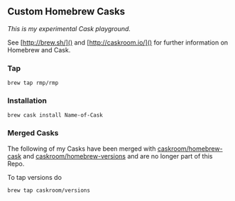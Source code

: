 ## Custom Homebrew Casks

*This is my experimental Cask playground.*

See [http://brew.sh/]() and [http://caskroom.io/]() for further information on Homebrew and Cask.

### Tap
```code
brew tap rmp/rmp
```

### Installation
```code
brew cask install Name-of-Cask
```

### Merged Casks
The following of my Casks have been merged with [caskroom/homebrew-cask](https://github.com/caskroom/homebrew-cask) and [caskroom/homebrew-versions](https://github.com/caskroom/homebrew-versions) and are no longer part of this Repo.

To tap versions do
```code
brew tap caskroom/versions
```
